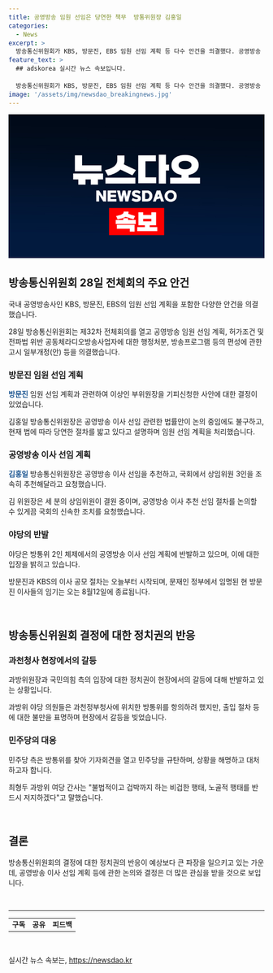 ```yaml
---
title: 공영방송 임원 선임은 당연한 책무  방통위원장 김홍일
categories:
  - News
excerpt: >
  방송통신위원회가 KBS, 방문진, EBS 임원 선임 계획 등 다수 안건을 의결했다. 공영방송 이사 추천과 선임 절차를 진행하고, 야당은 이에 반발하며 과방위를 방문했다. 김홍일 위원장은 선임계획안 처리를 강조하며 국회의 신속한 협조를 요청했다. 방문진과 KBS의 이사 공모 절차는 시작되었고, 임기 만료일에는 임원 선임이 이뤄질 예정이다.
feature_text: >
  ## adskorea 실시간 뉴스 속보입니다.

  방송통신위원회가 KBS, 방문진, EBS 임원 선임 계획 등 다수 안건을 의결했다. 공영방송 이사 추천과 선임 절차를 진행하고, 야당은 이에 반발하며 과방위를 방문했다. 김홍일 위원장은 선임계획안 처리를 강조하며 국회의 신속한 협조를 요청했다. 방문진과 KBS의 이사 공모 절차는 시작되었고, 임기 만료일에는 임원 선임이 이뤄질 예정이다.
image: '/assets/img/newsdao_breakingnews.jpg'
---
```


<p><img src="/assets/img/newsdao_breakingnews.jpg" alt="adskorea 속보" /></p>

<h2 data-ke-size="size26">방송통신위원회 28일 전체회의 주요 안건</h2>

<p>국내 공영방송사인 KBS, 방문진, EBS의 임원 선임 계획을 포함한 다양한 안건을 의결했습니다.</p>

<p data-ke-size="size16">28일 방송통신위원회는 제32차 전체회의를 열고 공영방송 임원 선임 계획, 허가조건 및 전파법 위반 공동체라디오방송사업자에 대한 행정처분, 방송프로그램 등의 편성에 관한 고시 일부개정(안) 등을 의결했습니다.</p>

<h3>방문진 임원 선임 계획</h3>

<p><b><span style="color: #1a5490;">방문진</span></b> 임원 선임 계획과 관련하여 이상인 부위원장을 기피신청한 사안에 대한 결정이 있었습니다.</p>

<p data-ke-size="size16">김홍일 방송통신위원장은 공영방송 이사 선임 관련한 법률안이 논의 중임에도 불구하고, 현재 법에 따라 당연한 절차를 밟고 있다고 설명하며 임원 선임 계획을 처리했습니다.</p>

<h3>공영방송 이사 선임 계획</h3>

<p><b><span style="color: #1a5490;">김홍일</span></b> 방송통신위원장은 공영방송 이사 선임을 추천하고, 국회에서 상임위원 3인을 조속히 추천해달라고 요청했습니다.</p>

<p data-ke-size="size16">김 위원장은 세 분의 상임위원이 결원 중이며, 공영방송 이사 추천 선임 절차를 논의할 수 있게끔 국회의 신속한 조치를 요청했습니다.</p>

<h3>야당의 반발</h3>

<p>야당은 방통위 2인 체제에서의 공영방송 이사 선임 계획에 반발하고 있으며, 이에 대한 입장을 밝히고 있습니다.</p>

<p data-ke-size="size16">방문진과 KBS의 이사 공모 절차는 오늘부터 시작되며, 문재인 정부에서 임명된 현 방문진 이사들의 임기는 오는 8월12일에 종료됩니다.</p>

<p data-ke-size="size16">&nbsp;</p>

<h2 data-ke-size="size26">방송통신위원회 결정에 대한 정치권의 반응</h2>

<h3>과천청사 현장에서의 갈등</h3>

<p>과방위원장과 국민의힘 측의 입장에 대한 정치권이 현장에서의 갈등에 대해 반발하고 있는 상황입니다.</p>

<p data-ke-size="size16">과방위 야당 의원들은 과천정부청사에 위치한 방통위를 항의하려 했지만, 출입 절차 등에 대한 불만을 표명하며 현장에서 갈등을 빚었습니다.</p>

<h3>민주당의 대응</h3>

<p>민주당 측은 방통위를 찾아 기자회견을 열고 민주당을 규탄하며, 상황을 해명하고 대처하고자 합니다.</p>

<p data-ke-size="size16">최형두 과방위 여당 간사는 "불법적이고 겁박까지 하는 비겁한 행태, 노골적 행태를 반드시 저지하겠다"고 말했습니다.</p>

<p data-ke-size="size16">&nbsp;</p>

<h2 data-ke-size="size26">결론</h2>

<p data-ke-size="size16">방송통신위원회의 결정에 대한 정치권의 반응이 예상보다 큰 파장을 일으키고 있는 가운데, 공영방송 이사 선임 계획 등에 관한 논의와 결정은 더 많은 관심을 받을 것으로 보입니다.</p>

<p data-ke-size="size16">&nbsp;</p>

<hr>

<table>
<tbody>
<tr>
<td style="text-align: center; height: 17px;"><b>구독</b></td>
<td style="text-align: center; height: 17px;"><b>공유</b></td>
<td style="text-align: center; height: 17px;"><b>피드백</b></td>
</tr>
</tbody>
</table>

<p data-ke-size="size16">&nbsp;</p>
실시간 뉴스 속보는, <a href="https://newsdao.kr" rel="dofollow">https://newsdao.kr</a>


